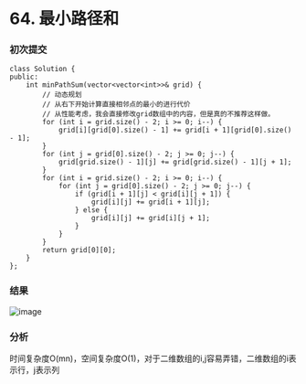 # 64. 最小路径和
### 初次提交
```
class Solution {
public:
    int minPathSum(vector<vector<int>>& grid) {
        // 动态规划
        // 从右下开始计算直接相邻点的最小的进行代价
        // 从性能考虑，我会直接修改grid数组中的内容，但是真的不推荐这样做。
        for (int i = grid.size() - 2; i >= 0; i--) {
            grid[i][grid[0].size() - 1] += grid[i + 1][grid[0].size() - 1];
        }
        for (int j = grid[0].size() - 2; j >= 0; j--) {
            grid[grid.size() - 1][j] += grid[grid.size() - 1][j + 1];
        }
        for (int i = grid.size() - 2; i >= 0; i--) {
            for (int j = grid[0].size() - 2; j >= 0; j--) {
                if (grid[i + 1][j] < grid[i][j + 1]) {
                    grid[i][j] += grid[i + 1][j];
                } else {
                    grid[i][j] += grid[i][j + 1];
                }
            }
        }
        return grid[0][0];
    }
};
```

### 结果
![image](https://github.com/user-attachments/assets/42af9940-100a-40b4-a73f-7befef347e27)

### 分析

时间复杂度O(mn)，空间复杂度O(1)，对于二维数组的i,j容易弄错，二维数组的i表示行，j表示列


